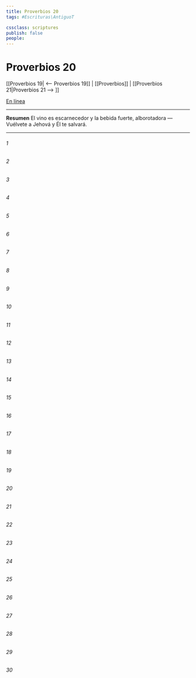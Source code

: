 ```yaml
---
title: Proverbios 20
tags: #Escrituras\AntiguoT

cssclass: scriptures
publish: false
people:
---
```


# Proverbios 20
[[Proverbios 19| <-- Proverbios 19]] | [[Proverbios]] | [[Proverbios 21|Proverbios 21 --> ]]

[En línea](https://churchofjesuschrist.org/study/scriptures/ot/prov/20?lang=spa)

---
__Resumen__
El vino es escarnecedor y la bebida fuerte, alborotadora — Vuélvete a Jehová y Él te salvará.

---
###### 1 


###### 2 


###### 3 


###### 4 


###### 5 


###### 6 


###### 7 


###### 8 


###### 9 


###### 10 


###### 11 


###### 12 


###### 13 


###### 14 


###### 15 


###### 16 


###### 17 


###### 18 


###### 19 


###### 20 


###### 21 


###### 22 


###### 23 


###### 24 


###### 25 


###### 26 


###### 27 


###### 28 


###### 29 


###### 30 


